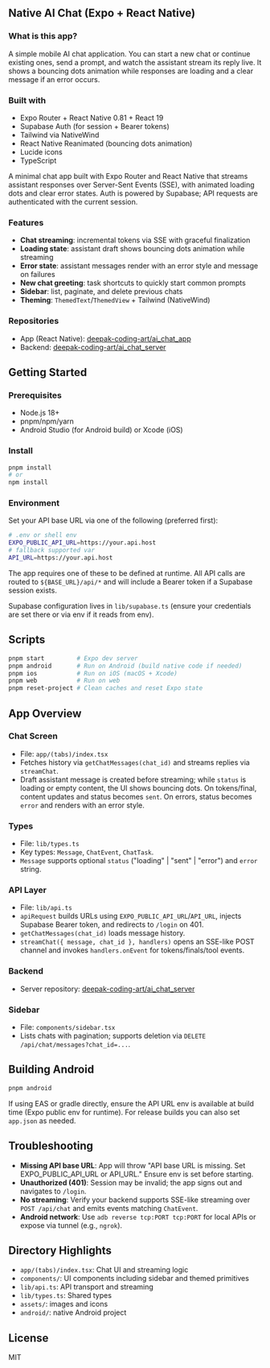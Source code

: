 ## Native AI Chat (Expo + React Native)

### What is this app?

A simple mobile AI chat application. You can start a new chat or continue existing ones, send a prompt, and watch the assistant stream its reply live. It shows a bouncing dots animation while responses are loading and a clear message if an error occurs.

### Built with

- Expo Router + React Native 0.81 + React 19
- Supabase Auth (for session + Bearer tokens)
- Tailwind via NativeWind
- React Native Reanimated (bouncing dots animation)
- Lucide icons
- TypeScript

A minimal chat app built with Expo Router and React Native that streams assistant responses over Server-Sent Events (SSE), with animated loading dots and clear error states. Auth is powered by Supabase; API requests are authenticated with the current session.

### Features

- **Chat streaming**: incremental tokens via SSE with graceful finalization
- **Loading state**: assistant draft shows bouncing dots animation while streaming
- **Error state**: assistant messages render with an error style and message on failures
- **New chat greeting**: task shortcuts to quickly start common prompts
- **Sidebar**: list, paginate, and delete previous chats
- **Theming**: `ThemedText`/`ThemedView` + Tailwind (NativeWind)

### Repositories

- App (React Native): [deepak-coding-art/ai_chat_app](https://github.com/deepak-coding-art/ai_chat_app)
- Backend: [deepak-coding-art/ai_chat_server](https://github.com/deepak-coding-art/ai_chat_server)

## Getting Started

### Prerequisites

- Node.js 18+
- pnpm/npm/yarn
- Android Studio (for Android build) or Xcode (iOS)

### Install

```bash
pnpm install
# or
npm install
```

### Environment

Set your API base URL via one of the following (preferred first):

```bash
# .env or shell env
EXPO_PUBLIC_API_URL=https://your.api.host
# fallback supported var
API_URL=https://your.api.host
```

The app requires one of these to be defined at runtime. All API calls are routed to `${BASE_URL}/api/*` and will include a Bearer token if a Supabase session exists.

Supabase configuration lives in `lib/supabase.ts` (ensure your credentials are set there or via env if it reads from env).

## Scripts

```bash
pnpm start         # Expo dev server
pnpm android       # Run on Android (build native code if needed)
pnpm ios           # Run on iOS (macOS + Xcode)
pnpm web           # Run on web
pnpm reset-project # Clean caches and reset Expo state
```

## App Overview

### Chat Screen

- File: `app/(tabs)/index.tsx`
- Fetches history via `getChatMessages(chat_id)` and streams replies via `streamChat`.
- Draft assistant message is created before streaming; while `status` is loading or empty content, the UI shows bouncing dots. On tokens/final, content updates and status becomes `sent`. On errors, status becomes `error` and renders with an error style.

### Types

- File: `lib/types.ts`
- Key types: `Message`, `ChatEvent`, `ChatTask`.
- `Message` supports optional `status` ("loading" | "sent" | "error") and `error` string.

### API Layer

- File: `lib/api.ts`
- `apiRequest` builds URLs using `EXPO_PUBLIC_API_URL`/`API_URL`, injects Supabase Bearer token, and redirects to `/login` on 401.
- `getChatMessages(chat_id)` loads message history.
- `streamChat({ message, chat_id }, handlers)` opens an SSE-like POST channel and invokes `handlers.onEvent` for tokens/finals/tool events.

### Backend

- Server repository: [deepak-coding-art/ai_chat_server](https://github.com/deepak-coding-art/ai_chat_server)

### Sidebar

- File: `components/sidebar.tsx`
- Lists chats with pagination; supports deletion via `DELETE /api/chat/messages?chat_id=...`.

## Building Android

```bash
pnpm android
```

If using EAS or gradle directly, ensure the API URL env is available at build time (Expo public env for runtime). For release builds you can also set `app.json` as needed.

## Troubleshooting

- **Missing API base URL**: App will throw "API base URL is missing. Set EXPO_PUBLIC_API_URL or API_URL." Ensure env is set before starting.
- **Unauthorized (401)**: Session may be invalid; the app signs out and navigates to `/login`.
- **No streaming**: Verify your backend supports SSE-like streaming over `POST /api/chat` and emits events matching `ChatEvent`.
- **Android network**: Use `adb reverse tcp:PORT tcp:PORT` for local APIs or expose via tunnel (e.g., `ngrok`).

## Directory Highlights

- `app/(tabs)/index.tsx`: Chat UI and streaming logic
- `components/`: UI components including sidebar and themed primitives
- `lib/api.ts`: API transport and streaming
- `lib/types.ts`: Shared types
- `assets/`: images and icons
- `android/`: native Android project

## License

MIT
